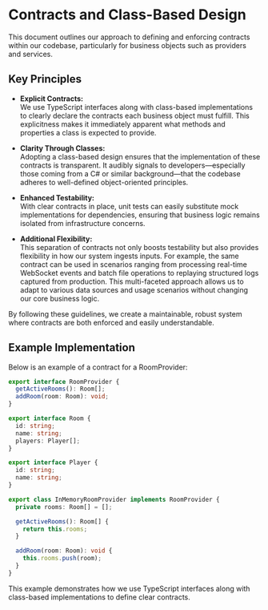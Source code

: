 # Contracts and Class-Based Design

This document outlines our approach to defining and enforcing contracts within our codebase, particularly for business objects such as providers and services.

## Key Principles

- **Explicit Contracts:**  
  We use TypeScript interfaces along with class-based implementations to clearly declare the contracts each business object must fulfill. This explicitness makes it immediately apparent what methods and properties a class is expected to provide.

- **Clarity Through Classes:**  
  Adopting a class-based design ensures that the implementation of these contracts is transparent. It audibly signals to developers—especially those coming from a C# or similar background—that the codebase adheres to well-defined object-oriented principles.

- **Enhanced Testability:**  
  With clear contracts in place, unit tests can easily substitute mock implementations for dependencies, ensuring that business logic remains isolated from infrastructure concerns.

- **Additional Flexibility:**  
  This separation of contracts not only boosts testability but also provides flexibility in how our system ingests inputs. For example, the same contract can be used in scenarios ranging from processing real-time WebSocket events and batch file operations to replaying structured logs captured from production. This multi-faceted approach allows us to adapt to various data sources and usage scenarios without changing our core business logic.

By following these guidelines, we create a maintainable, robust system where contracts are both enforced and easily understandable.

## Example Implementation

Below is an example of a contract for a RoomProvider:

```typescript
export interface RoomProvider {
  getActiveRooms(): Room[];
  addRoom(room: Room): void;
}

export interface Room {
  id: string;
  name: string;
  players: Player[];
}

export interface Player {
  id: string;
  name: string;
}

export class InMemoryRoomProvider implements RoomProvider {
  private rooms: Room[] = [];

  getActiveRooms(): Room[] {
    return this.rooms;
  }

  addRoom(room: Room): void {
    this.rooms.push(room);
  }
}
```

This example demonstrates how we use TypeScript interfaces along with class-based implementations to define clear contracts.
